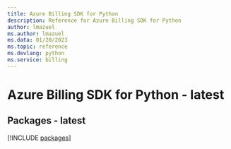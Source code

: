 ```yaml
---
title: Azure Billing SDK for Python
description: Reference for Azure Billing SDK for Python
author: lmazuel
ms.author: lmazuel
ms.data: 01/20/2023
ms.topic: reference
ms.devlang: python
ms.service: billing
---
```

# Azure Billing SDK for Python - latest
## Packages - latest
[!INCLUDE [packages](billing-index.md)]